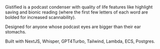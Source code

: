 Gistified is a podcast condenser with quality of life features like highlight saving and bionic reading (where the first few letters of each word are bolded for increased scannability).

Designed for anyone whose podcast eyes are bigger than their ear stomachs.

Built with NextJS, Whisper, GPT4Turbo, Tailwind, Lambda, ECS, Postgres.
